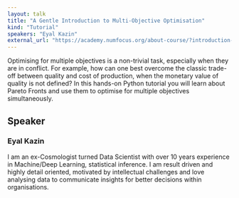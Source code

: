 ```yaml
---
layout: talk
title: "A Gentle Introduction to Multi-Objective Optimisation"
kind: "Tutorial"
speakers: "Eyal Kazin"
external_url: "https://academy.numfocus.org/about-course/?introduction-multi-objective-optimisation"
---
```


Optimising for multiple objectives is a non-trivial task, especially when they are in conflict. For example, how can one best overcome the classic trade-off between quality and cost of production, when the monetary value of quality is not defined? In this hands-on Python tutorial you will learn about Pareto Fronts and use them to optimise for multiple objectives simultaneously.

## Speaker

### Eyal Kazin

I am an ex-Cosmologist turned Data Scientist with over 10 years experience in Machine/Deep Learning, statistical inference. I am result driven and highly detail oriented, motivated by intellectual challenges and love analysing data to communicate insights for better decisions within organisations.
